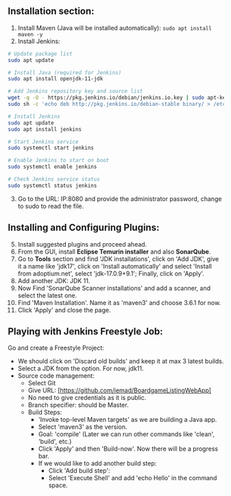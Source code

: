 ## Installation section:
1) Install Maven (Java will be installed automatically): `sudo apt install maven -y`
2) Install Jenkins:
```bash
# Update package list
sudo apt update

# Install Java (required for Jenkins)
sudo apt install openjdk-11-jdk

# Add Jenkins repository key and source list
wget -q -O - https://pkg.jenkins.io/debian/jenkins.io.key | sudo apt-key add -
sudo sh -c 'echo deb http://pkg.jenkins.io/debian-stable binary/ > /etc/apt/sources.list.d/jenkins.list'

# Install Jenkins
sudo apt update
sudo apt install jenkins

# Start Jenkins service
sudo systemctl start jenkins

# Enable Jenkins to start on boot
sudo systemctl enable jenkins

# Check Jenkins service status
sudo systemctl status jenkins
```
3) Go to the URL: IP:8080 and provide the administrator password, change to sudo to read the file.


## Installing and Configuring Plugins:
5) Install suggested plugins and proceed ahead.
6) From the GUI, install **Eclipse Temurin installer** and also **SonarQube**.
7) Go to **Tools** section and find 'JDK installations', click on 'Add JDK', give it a name like 'jdk17', click on 'Install automatically' and select 'Install from adoptium.net', select 'jdk-17.0.9+9.1'; Finally, click on 'Apply'.
8) Add another JDK: JDK 11.
9) Now Find 'SonarQube Scanner installations' and add a scanner, and select the latest one.
10) Find 'Maven Installation'. Name it as 'maven3' and choose 3.6.1 for now.
11) Click 'Apply' and close the page.


## Playing with Jenkins Freestyle Job:
Go and create a Freestyle Project:
   - We should click on 'Discard old builds' and keep it at max 3 latest builds.
   - Select a JDK from the option. For now, jdk11.
   - Source code management:
       - Select Git
       - Give URL: [https://github.com/iemad/BoardgameListingWebApp]
       - No need to give credentials as it is public.
       - Branch specifier: should be Master.
       - Build Steps:
           - 'Invoke top-level Maven targets' as we are building a Java app.
           - Select 'maven3' as the version.
           - Goal: 'compile' (Later we can run other commands like 'clean', 'build', etc.)
           - Click 'Apply' and then 'Build-now'. Now there will be a progress bar.
           - If we would like to add another build step:
                - Click 'Add build step':
                - Select 'Execute Shell' and add 'echo Hello' in the command space.
         

